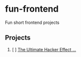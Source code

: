 # fun-frontend
Fun short frontend projects


## Projects

1. [ ] [The Ultimate Hacker Effect ... ](https://www.youtube.com/watch?v=W5oawMJaXbU&t=39s&ab_channel=Hyperplexed)
